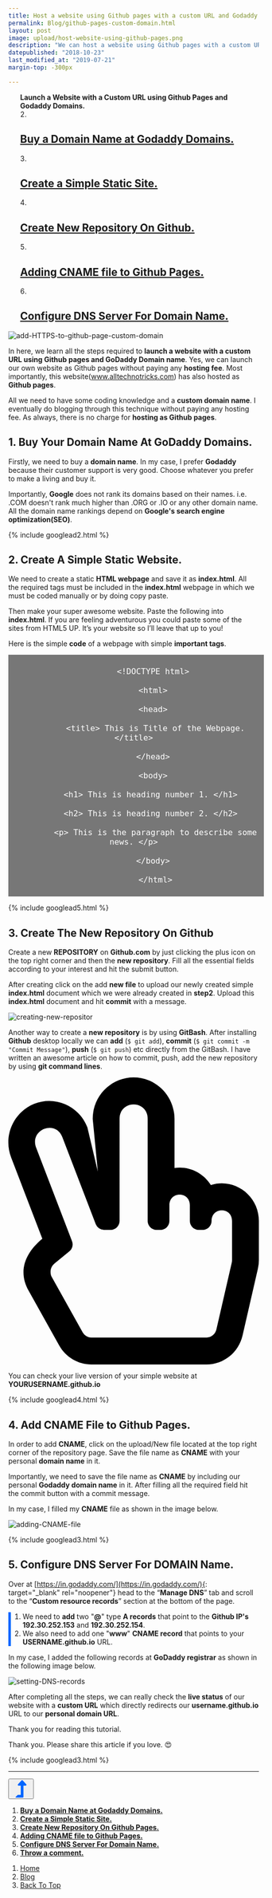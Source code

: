 ```yaml
--- 
title: Host a website using Github pages with a custom URL and Godaddy Domain.
permalink: Blog/github-pages-custom-domain.html
layout: post 
image: upload/host-website-using-github-pages.png
description: "We can host a website using Github pages with a custom URL and a personal domain name. We will learn more about adding CNAME file, creating a new repository on Github, configuring DNS for Domain name and finally checking the live status of our website with custom URL." 
datepublished: "2018-10-23" 
last_modified_at: "2019-07-21"
margin-top: -300px

---
```

<div class="imp_container">
<div class="important_links">
					<ol>
						<li style=" font-weight: bold; list-style: none;">Launch a Website with a Custom URL using Github Pages and Godaddy Domains.</li>
						<li style="list-style-position: inside;"><a href="#buy-domain-name-at-godaddy-domains"><h2><strong>Buy a Domain Name at Godaddy Domains.</strong></h2></a></li>
						<li style="list-style-position: inside;"><a href="#create-a-simple-static-webpage"><h2><strong>Create a Simple Static Site.</strong></h2></a></li>
						<li style="list-style-position: inside;"><a href="#create-new-repo-on-github"><h2><strong>Create New Repository On Github.</strong></h2></a></li>
						<li style="list-style-position: inside;"><a href="#add-CNAME-file-to-github"><h2><strong>Adding CNAME file to Github Pages.</strong></h2></a></li>
						<li style="list-style-position: inside;"><a href="#configure-DNS-server-for-domain-name"><h2><strong>Configure DNS Server For Domain Name.</strong></h2></a></li>
					</ol>
				</div>
</div>

<div class="header-image">
<img src="#" data-src="../upload/host-website-using-github-pages.png" class="lazy" alt="add-HTTPS-to-github-page-custom-domain" title="add-HTTPS-to-github-page-custom-domain">
</div>

In here, we learn all the steps required to **launch a website with a custom URL using Github pages and GoDaddy Domain name**. Yes, we can launch our own website as Github pages without paying any **hosting fee**. Most importantly, this website(<a href="https://www.alltechnotricks.com/" target="_blank" rel="noopener">www.alltechnotricks.com</a>) has also hosted as **Github pages**.

All we need to have some coding knowledge and a **custom domain name**. I eventually do blogging through this technique without paying any hosting fee. As always, there is no charge for **hosting as Github pages**.

<h2 id="buy-domain-name-at-godaddy-domains"><strong>1. Buy Your Domain Name At GoDaddy Domains.</strong></h2>

Firstly, we need to buy a **domain name**. In my case, I prefer **Godaddy** because their customer support is very good. Choose whatever you prefer to make a living and buy it.

Importantly, **Google** does not rank its domains based on their names. i.e. .COM doesn't rank much higher than .ORG or .IO or any other domain name. All the domain name rankings depend on **Google's search engine optimization(SEO)**.

{% include googlead2.html %}

<h2 id="create-a-simple-static-webpage"><strong>2. Create A Simple Static Website.</strong></h2>

We need to create a static **HTML webpage** and save it as **index.html**. All the required tags must be included in the **index.html** webpage in which we must be coded manually or by doing copy paste.

Then make your super awesome website. Paste the following into **index.html**. If you are feeling adventurous you could paste some of the sites from HTML5 UP. It’s your website so I’ll leave that up to you!

Here is the simple **code** of a webpage with simple **important tags**.

<div style="width: 100%; height: auto; text-align: center; background-color: rgba(0, 0, 0, 0.53); color: white; padding: 5px; margin: auto; font-size: 19px;"> <code>
		&lt!DOCTYPE html&gt <br>
		&lthtml&gt <br>
		&lthead&gt <br>
		&lttitle&gt This is Title of the Webpage. &lt/title&gt <br>
		&lt/head&gt <br>
		&ltbody&gt <br>
		&lth1&gt This is heading number 1. &lt/h1&gt  <br>
		&lth2&gt This is heading number 2. &lt/h2&gt  <br>
		&ltp&gt This is the paragraph to describe some news. &lt/p&gt <br>
		&lt/body&gt <br>
		&lt/html&gt
		</code> 
</div>

{% include googlead5.html %}

<h2 id="create-new-repo-on-github"><strong>3. Create The New Repository On Github</strong></h2>

Create a new **REPOSITORY** on **Github.com** by just clicking the plus icon on the top right corner and then the **new repository**. Fill all the essential fields according to your interest and hit the submit button.

After creating click on the add **new file** to upload our newly created simple **index.html** document which we were already created in **step2**. Upload this **index.html** document and hit **commit** with a message.

<div class="article-image">
<img src="#" data-src="../uploads/creating-new-repository.png" class="lazy" alt="creating-new-repositor" title="creating-new-repositor">
</div>	

Another way to create a **new repository** is by using **GitBash**. After installing **Github** desktop locally we can **add** (<code>$ git add</code>), **commit** (<code>$ git commit -m "Commit Message"</code>), **push** (<code>$ git push</code>) etc directly from the GitBash. I have written an awesome article on how to commit, push, add the new repository by using **git command lines**.

<div class="article_inside_notes">
<svg viewbox="0 0 448 512">
					<path d="M362.146 191.976c-13.71-21.649-38.761-34.016-65.006-30.341V74c0-40.804-32.811-74-73.141-74-40.33 0-73.14 33.196-73.14 74L160 168l-18.679-78.85C126.578 50.843 83.85 32.11 46.209 47.208 8.735 62.238-9.571 104.963 5.008 142.85l55.757 144.927c-30.557 24.956-43.994 57.809-24.733 92.218l54.853 97.999C102.625 498.97 124.73 512 148.575 512h205.702c30.744 0 57.558-21.44 64.555-51.797l27.427-118.999a67.801 67.801 0 0 0 1.729-15.203L448 256c0-44.956-43.263-77.343-85.854-64.024zM399.987 326c0 1.488-.169 2.977-.502 4.423l-27.427 119.001c-1.978 8.582-9.29 14.576-17.782 14.576H148.575c-6.486 0-12.542-3.621-15.805-9.449l-54.854-98c-4.557-8.141-2.619-18.668 4.508-24.488l26.647-21.764a16 16 0 0 0 4.812-18.139l-64.09-166.549C37.226 92.956 84.37 74.837 96.51 106.389l59.784 155.357A16 16 0 0 0 171.227 272h11.632c8.837 0 16-7.163 16-16V74c0-34.375 50.281-34.43 50.281 0v182c0 8.837 7.163 16 16 16h6.856c8.837 0 16-7.163 16-16v-28c0-25.122 36.567-25.159 36.567 0v28c0 8.837 7.163 16 16 16h6.856c8.837 0 16-7.163 16-16 0-25.12 36.567-25.16 36.567 0v70z" />
				</svg>
<p>You can check your live version of your simple website at <strong>YOURUSERNAME.github.io</strong></p>
</div>

{% include googlead4.html %}

<h2 id="add-CNAME-file-to-github"><strong>4. Add CNAME File to Github Pages.</strong></h2>

In order to add **CNAME**, click on the upload/New file located at the top right corner of the repository page. Save the file name as **CNAME** with your personal **domain name** in it.

Importantly, we need to save the file name as **CNAME** by including our personal **Godaddy domain name** in it. After filling all the required field hit the commit button with a commit message.

In my case, I filled my **CNAME** file as shown in the image below.

<div class="article-image">
<img src="#" data-src="../uploads/adding-CNAME-file.png" class="lazy" alt="adding-CNAME-file" title="adding-CNAME-file">
</div>	

{% include googlead3.html %}

<h2 id="configure-DNS-server-for-domain-name"><strong>5. Configure DNS Server For DOMAIN Name.</strong></h2>

Over at [https://in.godaddy.com/](https://in.godaddy.com/){: target="_blank" rel="noopener"} head to the “**Manage DNS**” tab and scroll to the “**Custom resource records**” section at the bottom of the page.

<div class="article_inside_links">
<ol style="border-left: 5px solid #06f;">
					<li> We need to <strong>add</strong> two "<strong>@</strong>" type <strong>A records</strong> that point to the <strong>Github IP's 192.30.252.153</strong> and <strong>192.30.252.154</strong>. </li>
					<li> We also need to add one "<strong>www</strong>" <strong>CNAME record</strong> that points to your <strong>USERNAME.github.io</strong> URL. </li>
				</ol>
</div>

In my case, I added the following records at **GoDaddy registrar** as shown in the following image below.

<div class="article-image">
<img src="#" data-src="../uploads/setting-DNS-records.png" class="lazy" alt="setting-DNS-records" title="setting-DNS-records">
</div>	

After completing all the steps, we can really check the **live status** of our website with a **custom URL** which directly redirects our **username.github.io** URL to our **personal domain URL**.

Thank you for reading this tutorial.

Thank you. Please share this article if you love. 😍

{% include googlead3.html %}

---

<div class="anim_container">
<button id="show">
			<svg style="width: 35px; height: 35px; animation: vertical 1s linear infinite; " fill="#06f" viewbox="0 0 320 512">
				<path d="M313.553 119.669L209.587 7.666c-9.485-10.214-25.676-10.229-35.174 0L70.438 119.669C56.232 134.969 67.062 160 88.025 160H152v272H68.024a11.996 11.996 0 0 0-8.485 3.515l-56 56C-4.021 499.074 1.333 512 12.024 512H208c13.255 0 24-10.745 24-24V160h63.966c20.878 0 31.851-24.969 17.587-40.331z" /> </svg>
		</button>
<div id="links_container">
			<ol>
				<li><a href="#buy-domain-name-at-godaddy-domains" class="test"><strong>Buy a Domain Name at Godaddy Domains.</strong></a></li>
				<li><a href="#create-a-simple-static-webpage" class="test"><strong>Create a Simple Static Site.</strong></a></li>
				<li><a href="#create-new-repo-on-github" class="test"><strong>Create New Repository On Github Pages.</strong></a></li>
				<li><a href="#add-CNAME-file-to-github" class="test"><strong>Adding CNAME file to Github Pages.</strong></a></li>
				<li><a href="#configure-DNS-server-for-domain-name" class="test"><strong>Configure DNS Server For Domain Name.</strong></a></li>
				<li><a href="#disqus_thread" class="test"><strong>Throw a comment.</strong></a></li>
			</ol>
			<ol>
				<li><a href="https://www.alltechnotricks.com" target="_top" class="test">Home</a></li>
				<li><a href="https://www.alltechnotricks.com/Blog.html" target="_top" class="test">Blog</a></li>
				<li><a href="#top" class="test">Back To Top</a></li>
			</ol>
		</div>
</div>

			
			
			

			